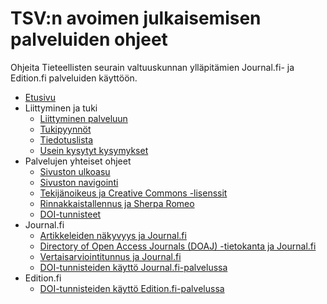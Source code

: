 # TSV:n avoimen julkaisemisen palveluiden ohjeet

Ohjeita Tieteellisten seurain valtuuskunnan ylläpitämien Journal.fi- ja Edition.fi palveluiden käyttöön.

- [Etusivu](/ "TSV:n avoimen julkaisemisen palveluiden ohjeet")
- Liittyminen ja tuki
    - [Liittyminen palveluun](yleiset/liittyminen.md)
    - [Tukipyynnöt](yleiset/tukipyynnot.md)
    - [Tiedotuslista](yleiset/tiedotuslista.md)
    - [Usein kysytyt kysymykset](https://tuki.tsv.fi/kb/faq.php?cid=1)
- Palvelujen yhteiset ohjeet
    - [Sivuston ulkoasu](yleiset/ulkoasu.md)
    - [Sivuston navigointi](yleiset/navigointi.md)
    - [Tekijänoikeus ja Creative Commons -lisenssit](yleiset/tekijanoikeus-ja-lisenssit.md)
    - [Rinnakkaistallennus ja Sherpa Romeo](yleiset/rinnakkaistallennus.md)
    - [DOI-tunnisteet](yleiset/doi.md)
- Journal.fi
    - [Artikkeleiden näkyvyys ja Journal.fi](journal-fi/artikkeleiden-nakyvyys.md)
    - [Directory of Open Access Journals (DOAJ) -tietokanta ja Journal.fi](journal-fi/doaj.md)
    - [Vertaisarviointitunnus ja Journal.fi](journal-fi/vertaisarviointitunnus.md)
    - [DOI-tunnisteiden käyttö Journal.fi-palvelussa](journal-fi/doi.md)
- Edition.fi
    - [DOI-tunnisteiden käyttö Edition.fi-palvelussa](edition-fi/doi.md)

